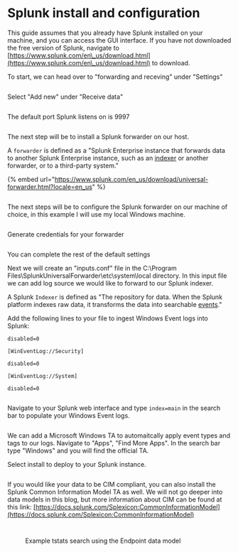 # Splunk install and configuration

This guide assumes that you already have Splunk installed on your machine, and you can access the GUI interface. If you have not downloaded the free version of Splunk, navigate to [https://www.splunk.com/en\_us/download.html](https://www.splunk.com/en\_us/download.html) to download.&#x20;

To start, we can head over to "forwarding and receving" under "Settings"

<figure><img src="../../.gitbook/assets/image (3) (1) (1) (1).png" alt=""><figcaption></figcaption></figure>

Select "Add new" under "Receive data"

<figure><img src="../../.gitbook/assets/image (40).png" alt=""><figcaption></figcaption></figure>

The default port Splunk listens on is 9997

<figure><img src="../../.gitbook/assets/image (41).png" alt=""><figcaption></figcaption></figure>

The next step will be to install a Splunk forwarder on our host.&#x20;

A `forwarder` is defined as a "Splunk Enterprise instance that forwards data to another Splunk Enterprise instance, such as an [indexer](https://docs.splunk.com/Splexicon:Indexer) or another forwarder, or to a third-party system."

{% embed url="https://www.splunk.com/en_us/download/universal-forwarder.html?locale=en_us" %}

<figure><img src="../../.gitbook/assets/image (42).png" alt=""><figcaption></figcaption></figure>

The next steps will be to configure the Splunk forwarder on our machine of choice, in this example I will use my local Windows machine.

<figure><img src="../../.gitbook/assets/image (43).png" alt=""><figcaption></figcaption></figure>

Generate credentials for your forwarder

<figure><img src="../../.gitbook/assets/image (44).png" alt=""><figcaption></figcaption></figure>

You can complete the rest of the default settings

Next we will create an "inputs.conf" file in the C:\Program Files\SplunkUniversalForwarder\etc\system\local directory. In this input file we can add log source we would like to forward to our Splunk indexer.&#x20;

A Splunk `Indexer` is defined as "The repository for data. When the Splunk platform indexes raw data, it transforms the data into searchable [events](https://docs.splunk.com/Splexicon:Event)."

Add the following lines to your file to ingest Windows Event logs into Splunk:

`disabled=0`

`[WinEventLog://Security]`

`disabled=0`

`[WinEventLog://System]`

`disabled=0`

<figure><img src="../../.gitbook/assets/image (45).png" alt=""><figcaption></figcaption></figure>

Navigate to your Splunk web interface and type `index=main` in the search bar to populate your Windows Event logs.&#x20;

<figure><img src="../../.gitbook/assets/image (46).png" alt=""><figcaption></figcaption></figure>

We can add a Microsoft Windows TA to automaitcally apply event types and tags to our logs. Navigate to "Apps", "Find More Apps". In the search bar type "Windows" and you will find the official TA.&#x20;

Select install to deploy to your Splunk instance.

<figure><img src="../../.gitbook/assets/image (71).png" alt=""><figcaption></figcaption></figure>

If you would like your data to be CIM compliant, you can also install the Splunk Common Information Model TA as well. We will not go deeper into data models in this blog, but more information about CIM can be found at this link: [https://docs.splunk.com/Splexicon:CommonInformationModel](https://docs.splunk.com/Splexicon:CommonInformationModel)

<figure><img src="../../.gitbook/assets/image (72).png" alt=""><figcaption></figcaption></figure>

<figure><img src="../../.gitbook/assets/image (48).png" alt=""><figcaption><p>Example tstats search using the Endpoint data model</p></figcaption></figure>
